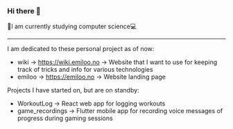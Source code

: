 ### Hi there 👋
🌱I am currently studying computer science💻

___
I am dedicated to these personal project as of now:
- wiki -> https://wiki.emiloo.no -> Website that I want to use for keeping track of tricks and info for various technologies
- emiloo -> https://emiloo.no -> Website landing page

Projects I have started on, but are on standby:
- WorkoutLog -> React web app for logging workouts
- game_recordings -> Flutter mobile app for recording voice messages of progress during gaming sessions

